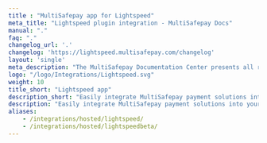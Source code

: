 ```yaml
---
title : "MultiSafepay app for Lightspeed"
meta_title: "Lightspeed plugin integration - MultiSafepay Docs"
manual: "."
faq: "."
changelog_url: '.'
changelog: 'https://lightspeed.multisafepay.com/changelog'
layout: 'single'
meta_description: "The MultiSafepay Documentation Center presents all relevant information about our Plugins and API. You can also find support pages for payment methods, tools and general questions as well as the contact details of our Support and Integration Teams."
logo: "/logo/Integrations/Lightspeed.svg"
weight: 10
title_short: "Lightspeed app"
description_short: "Easily integrate MultiSafepay payment solutions into your Lightspeed webshop with the free app."
description: "Easily integrate MultiSafepay payment solutions into your Lightspeed webshop with the free app."
aliases: 
    - /integrations/hosted/lightspeed/
    - /integrations/hosted/lightspeedbeta/
---
```


